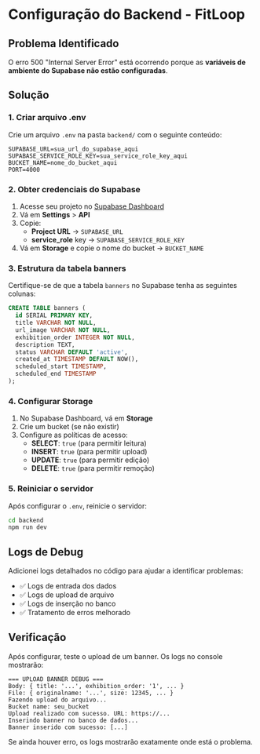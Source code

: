 # Configuração do Backend - FitLoop

## Problema Identificado

O erro 500 "Internal Server Error" está ocorrendo porque as **variáveis de ambiente do Supabase não estão configuradas**.

## Solução

### 1. Criar arquivo .env

Crie um arquivo `.env` na pasta `backend/` com o seguinte conteúdo:

```env
SUPABASE_URL=sua_url_do_supabase_aqui
SUPABASE_SERVICE_ROLE_KEY=sua_service_role_key_aqui
BUCKET_NAME=nome_do_bucket_aqui
PORT=4000
```

### 2. Obter credenciais do Supabase

1. Acesse seu projeto no [Supabase Dashboard](https://supabase.com/dashboard)
2. Vá em **Settings** > **API**
3. Copie:
   - **Project URL** → `SUPABASE_URL`
   - **service_role** key → `SUPABASE_SERVICE_ROLE_KEY`
4. Vá em **Storage** e copie o nome do bucket → `BUCKET_NAME`

### 3. Estrutura da tabela banners

Certifique-se de que a tabela `banners` no Supabase tenha as seguintes colunas:

```sql
CREATE TABLE banners (
  id SERIAL PRIMARY KEY,
  title VARCHAR NOT NULL,
  url_image VARCHAR NOT NULL,
  exhibition_order INTEGER NOT NULL,
  description TEXT,
  status VARCHAR DEFAULT 'active',
  created_at TIMESTAMP DEFAULT NOW(),
  scheduled_start TIMESTAMP,
  scheduled_end TIMESTAMP
);
```

### 4. Configurar Storage

1. No Supabase Dashboard, vá em **Storage**
2. Crie um bucket (se não existir)
3. Configure as políticas de acesso:
   - **SELECT**: `true` (para permitir leitura)
   - **INSERT**: `true` (para permitir upload)
   - **UPDATE**: `true` (para permitir edição)
   - **DELETE**: `true` (para permitir remoção)

### 5. Reiniciar o servidor

Após configurar o `.env`, reinicie o servidor:

```bash
cd backend
npm run dev
```

## Logs de Debug

Adicionei logs detalhados no código para ajudar a identificar problemas:

- ✅ Logs de entrada dos dados
- ✅ Logs de upload de arquivo
- ✅ Logs de inserção no banco
- ✅ Tratamento de erros melhorado

## Verificação

Após configurar, teste o upload de um banner. Os logs no console mostrarão:

```
=== UPLOAD BANNER DEBUG ===
Body: { title: '...', exhibition_order: '1', ... }
File: { originalname: '...', size: 12345, ... }
Fazendo upload do arquivo...
Bucket name: seu_bucket
Upload realizado com sucesso. URL: https://...
Inserindo banner no banco de dados...
Banner inserido com sucesso: [...]
```

Se ainda houver erro, os logs mostrarão exatamente onde está o problema.
